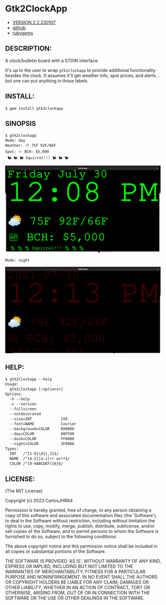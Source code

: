 # Gtk2ClockApp

* [VERSION 2.2.230107](https://github.com/carlosjhr64/gtk2clockapp/releases)
* [github](https://github.com/carlosjhr64/gtk2clockapp)
* [rubygems](https://rubygems.org/gems/gtk2clockapp)

## DESCRIPTION:

A clock/bulletin board with a STDIN interface.

It's up to the user to wrap `gtk2clockapp` to provide additional functionality besides the clock.
It assumes it'll get weather info, spot prices, and alerts... but
one can put anything in those labels.

## INSTALL:
```shell
$ gem install gtk2clockapp
```
## SINOPSIS
```shell
$ gtk2clockapp
Mode: day
Weather: ⛅ 75F 92F/66F
Spot: 🗠 BCH: $5,000
 🐿 🐿 🐿 Squirrel!!! 🐿 🐿 🐿 
```
![Day Mode](img/day.png)
```shell
Mode: night
```
![Night Mode](img/night.png)
## HELP:
```shell
$ gtk2clockapp --help
Usage:
  gtk2clockapp [:options+]
Options:
  -h --help
  -v --version
  --fullscreen
  --notdecorated
  --size=INT         	 250
  --font=NAME        	 Courier
  --background=COLOR 	 000000
  --day=COLOR        	 00FF00
  --dusk=COLOR       	 FF0000
  --night=COLOR      	 3F0000
Types:
  INT   /^[1-9]\d{1,2}$/
  NAME  /^[A-Z][a-z]+( w+)*$/
  COLOR /^[0-9ABCDEF]{6}$/
```
## LICENSE:

(The MIT License)

Copyright (c) 2023 CarlosJHR64

Permission is hereby granted, free of charge, to any person obtaining
a copy of this software and associated documentation files (the
'Software'), to deal in the Software without restriction, including
without limitation the rights to use, copy, modify, merge, publish,
distribute, sublicense, and/or sell copies of the Software, and to
permit persons to whom the Software is furnished to do so, subject to
the following conditions:

The above copyright notice and this permission notice shall be
included in all copies or substantial portions of the Software.

THE SOFTWARE IS PROVIDED 'AS IS', WITHOUT WARRANTY OF ANY KIND,
EXPRESS OR IMPLIED, INCLUDING BUT NOT LIMITED TO THE WARRANTIES OF
MERCHANTABILITY, FITNESS FOR A PARTICULAR PURPOSE AND NONINFRINGEMENT.
IN NO EVENT SHALL THE AUTHORS OR COPYRIGHT HOLDERS BE LIABLE FOR ANY
CLAIM, DAMAGES OR OTHER LIABILITY, WHETHER IN AN ACTION OF CONTRACT,
TORT OR OTHERWISE, ARISING FROM, OUT OF OR IN CONNECTION WITH THE
SOFTWARE OR THE USE OR OTHER DEALINGS IN THE SOFTWARE.

